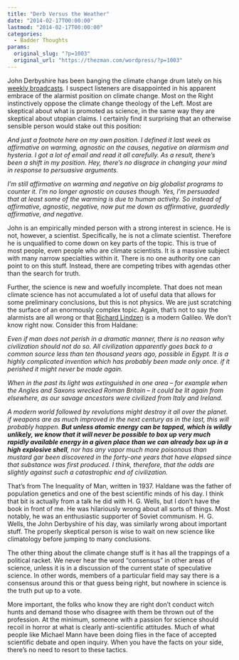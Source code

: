 ```yaml
---
title: "Derb Versus the Weather"
date: "2014-02-17T00:00:00"
lastmod: "2014-02-17T00:00:00"
categories:
  - Badder Thoughts
params:
  original_slug: "?p=1003"
  original_url: "https://thezman.com/wordpress/?p=1003"
---
```


John Derbyshire has been banging the climate change drum lately on his
<a href="http://takimag.com/radioderb#axzz2tX812XcO"
rel="noopener noreferrer" target="_blank">weekly broadcasts</a>. I
suspect listeners are disappointed in his apparent embrace of the
alarmist position on climate change. Most on the Right instinctively
oppose the climate change theology of the Left. Most are skeptical about
what is promoted as science, in the same way they are skeptical about
utopian claims. I certainly find it surprising that an otherwise
sensible person would stake out this position:

*And just a footnote here on my own position. I defined it last week as
affirmative on warming, agnostic on the causes, negative on alarmism and
hysteria. I got a lot of email and read it all carefully. As a result,
there’s been a shift in my position. Hey, there’s no disgrace in
changing your mind in response to persuasive arguments.*

*I’m still affirmative on warming and negative on big globalist programs
to counter it. I’m no longer agnostic on causes though. Yes, I’m
persuaded that at least some of the warming is due to human activity. So
instead of affirmative, agnostic, negative, now put me down as
affirmative, guardedly affirmative, and negative.*

John is an empirically minded person with a strong interest in science.
He is not, however, a scientist. Specifically, he is not a climate
scientist. Therefore he is unqualified to come down on key parts of the
topic. This is true of most people, even people who are climate
scientists. It is a massive subject with many narrow specialties within
it. There is no one authority one can point to on this stuff. Instead,
there are competing tribes with agendas other than the search for truth.

Further, the science is new and woefully incomplete. That does not mean
climate science has not accumulated a lot of useful data that allows for
some preliminary conclusions, but this is not physics. We are just
scratching the surface of an enormously complex topic. Again, that’s not
to say the alarmists are all wrong or that <a
href="http://www.weeklystandard.com/articles/what-catastrophe_773268.html"
rel="noopener noreferrer" target="_blank">Richard Lindzen</a> is a
modern Galileo. We don’t know right now. Consider this from Haldane:

*Even if man does not perish in a dramatic manner, there is no reason
why civilization should not do so. All civilization apparently goes back
to a common source less than ten thousand years ago, possible in Egypt.
It is a highly complicated invention which has probably been made only
once. if it perished it might never be made again.*

*When in the past its light was extinguished in one area – for example
when the Angles and Saxons wrecked Roman Britain – it could be lit again
from elsewhere, as our savage ancestors were civilized from Italy and
Ireland.*

*A modern world followed by revolutions might destroy it all over the
planet. if weapons are as much improved in the next century as in the
last, this will probably happen. **But unless atomic energy can be
tapped, which is wildly unlikely, we know that it will never be possible
to box up very much rapidly available energy in a given place than we
can already box up in a high explosive shell**, nor has any vapor much
more poisonous than mustard gar been discovered in the forty-one years
that have elapsed since that substance was first produced. I think,
therefore, that the odds are slightly against such a catastrophic end of
civilization.*

That’s from The Inequality of Man, written in 1937. Haldane was the
father of population genetics and one of the best scientific minds of
his day. I think that bit is actually from a talk he did with H. G.
Wells, but I don’t have the book in front of me. He was hilariously
wrong about all sorts of things. Most notably, he was an enthusiastic
supporter of Soviet communism. H. G. Wells, the John Derbyshire of his
day, was similarly wrong about important stuff. The properly skeptical
person is wise to wait on new science like climatology before jumping to
many conclusions.

The other thing about the climate change stuff is it has all the
trappings of a political racket. We never hear the word “consensus” in
other areas of science, unless it is in a discussion of the current
state of speculative science. In other words, members of a particular
field may say there is a consensus around this or that guess being
right, but nowhere in science is the truth put up to a vote.

More important, the folks who know they are right don’t conduct witch
hunts and demand those who disagree with them be thrown out of the
profession. At the minimum, someone with a passion for science should
recoil in horror at what is clearly anti-scientific attitudes. Much of
what people like Michael Mann have been doing flies in the face of
accepted scientific debate and open inquiry. When you have the facts on
your side, there’s no need to resort to these tactics.
